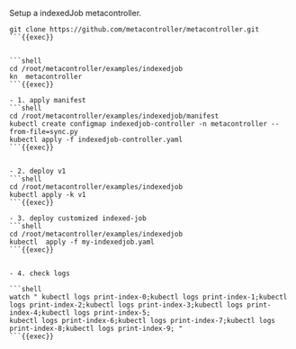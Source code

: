 Setup a indexedJob metacontroller.
 
```shell
git clone https://github.com/metacontroller/metacontroller.git 
```{{exec}}


```shell
cd /root/metacontroller/examples/indexedjob
kn  metacontroller
```{{exec}}

- 1. apply manifest 
```shell
cd /root/metacontroller/examples/indexedjob/manifest
kubectl create configmap indexedjob-controller -n metacontroller --from-file=sync.py
kubectl apply -f indexedjob-controller.yaml
```{{exec}}


- 2. deploy v1
```shell
cd /root/metacontroller/examples/indexedjob
kubectl apply -k v1 
```{{exec}}

- 3. deploy customized indexed-job 
```shell
cd /root/metacontroller/examples/indexedjob
kubectl  apply -f my-indexedjob.yaml
```{{exec}}


- 4. check logs 

```shell
watch " kubectl logs print-index-0;kubectl logs print-index-1;kubectl logs print-index-2;kubectl logs print-index-3;kubectl logs print-index-4;kubectl logs print-index-5;
kubectl logs print-index-6;kubectl logs print-index-7;kubectl logs print-index-8;kubectl logs print-index-9; "
```{{exec}}
